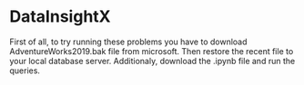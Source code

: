# DataInsightX
First of all, to try running these problems you have to download AdventureWorks2019.bak file from microsoft.
Then restore the recent file to your local database server.
Additionaly, download the .ipynb file and run the queries.
